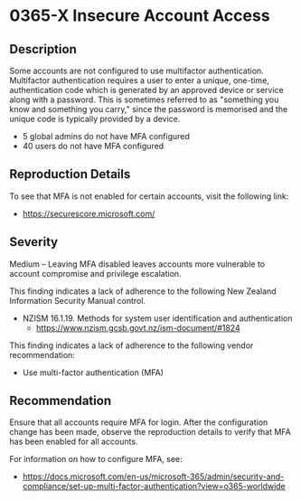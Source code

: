 0365-X Insecure Account Access
==============================

Description
-----------
Some accounts are not configured to use multifactor authentication. Multifactor authentication requires a user to enter a unique, one-time, authentication code which is generated by an approved device or service along with a password. This is sometimes referred to as "something you know and something you carry," since the password is memorised and the unique code is typically provided by a device.
* 5 global admins do not have MFA configured
* 40 users do not have MFA configured

Reproduction Details
--------------------
To see that MFA is not enabled for certain accounts, visit the following link:
* https://securescore.microsoft.com/

Severity
--------
Medium – Leaving MFA disabled leaves accounts more vulnerable to account compromise and privilege escalation.

This finding indicates a lack of adherence to the following New Zealand Information Security Manual control.
* NZISM 16.1.19. Methods for system user identification and authentication
  * https://www.nzism.gcsb.govt.nz/ism-document/#1824

This finding indicates a lack of adherence to the following vendor recommendation:
* Use multi-factor authentication (MFA)

Recommendation
--------------
Ensure that all accounts require MFA for login. After the configuration change has been made, observe the reproduction details to verify that MFA has been enabled for all accounts.

For information on how to configure MFA, see:
  * https://docs.microsoft.com/en-us/microsoft-365/admin/security-and-compliance/set-up-multi-factor-authentication?view=o365-worldwide
